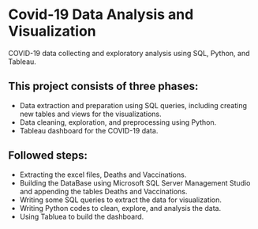 # Covid-19 Data Analysis and Visualization

COVID-19 data collecting and exploratory analysis using SQL, Python, and Tableau.
## This project consists of three phases:
- Data extraction and preparation using SQL queries, including creating new tables and views for the visualizations.
- Data cleaning, exploration, and preprocessing using Python.
- Tableau dashboard for the COVID-19 data.

## Followed steps:
- Extracting the excel files, Deaths and Vaccinations.
- Building the DataBase using Microsoft SQL Server Management Studio and appending the tables Deaths and Vaccinations.
- Writing some SQL queries to extract the data for visualization.
- Writing Python codes to clean, explore, and analysis the data.
- Using Tabluea to build the dashboard.
